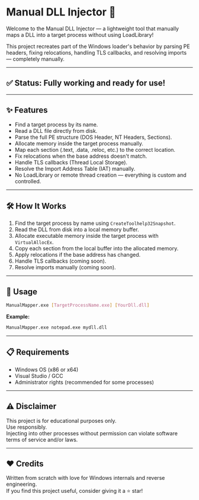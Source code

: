 # Manual DLL Injector 🚀

Welcome to the Manual DLL Injector — a lightweight tool that manually maps a DLL into a target process without using LoadLibrary!

This project recreates part of the Windows loader's behavior by parsing PE headers, fixing relocations, handling TLS callbacks, and resolving imports — completely manually.

---

## ✅ Status: Fully working and ready for use!

---

## ✨ Features

- Find a target process by its name.
- Read a DLL file directly from disk.
- Parse the full PE structure (DOS Header, NT Headers, Sections).
- Allocate memory inside the target process manually.
- Map each section (.text, .data, .reloc, etc.) to the correct location.
- Fix relocations when the base address doesn't match.
- Handle TLS callbacks (Thread Local Storage).
- Resolve the Import Address Table (IAT) manually.
- No LoadLibrary or remote thread creation — everything is custom and controlled.

---

## 🛠️ How It Works

1. Find the target process by name using `CreateToolhelp32Snapshot`.
2. Read the DLL from disk into a local memory buffer.
3. Allocate executable memory inside the target process with `VirtualAllocEx`.
4. Copy each section from the local buffer into the allocated memory.
5. Apply relocations if the base address has changed.
6. Handle TLS callbacks (coming soon).
7. Resolve imports manually (coming soon).

---

## 🚀 Usage

```bash
ManualMapper.exe [TargetProcessName.exe] [YourDll.dll]
```

**Example:**

```bash
ManualMapper.exe notepad.exe mydll.dll
```

---

## 📋 Requirements

- Windows OS (x86 or x64)
- Visual Studio / GCC
- Administrator rights (recommended for some processes)

---

## ⚠️ Disclaimer

This project is for educational purposes only.  
Use responsibly.  
Injecting into other processes without permission can violate software terms of service and/or laws.

---

## ❤️ Credits

Written from scratch with love for Windows internals and reverse engineering.  
If you find this project useful, consider giving it a ⭐ star!
